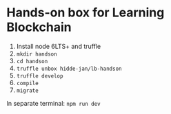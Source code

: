 # Hands-on box for Learning Blockchain

1. Install node 6LTS+ and truffle
2. `mkdir handson`
3. `cd handson`
4. `truffle unbox hidde-jan/lb-handson`
5. `truffle develop`
6. `compile`
7. `migrate`

In separate terminal: `npm run dev`
